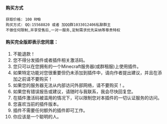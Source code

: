 #### 购买方式

```
获取价格: 100 RMB
购买方式: QQ:15568820 或者 加QQ群1033012406私聊群主
不做任何限制,并享受售后,一对一服务,定制需求优先采纳等尊贵特权
```

#### 购买完全版即表示您同意：

1. 不能退款！
2. 您不得分发插件或者插件相关激活码。
3. 您只可以在您拥有的一个Minecraft服务器(或群租服)上使用插件。
4. 如果特定功能对您很重要但仍未添加到插件中，请向作者提出建议，并且在添加之前请不要购买！
5. 如果您的服务器无法从内部访问外部网络，请不要购买！。
6. 如果您有错误报告或建议，请随时与我联系，我会尽快回复您。
7. 在插件激活码被滥用的情况下，可以限制您对本插件的一切认证服务的访问。
8. 您喜欢当前的插件版本。
9. 插件不需要任何额外的插件即可工作。
10. 你应该是一个聪明的人。